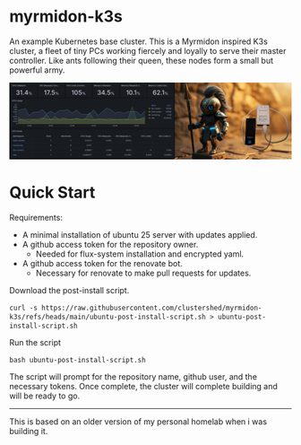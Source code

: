 # myrmidon-k3s
An example Kubernetes base cluster. This is a Myrmidon inspired K3s cluster, a fleet of tiny PCs working fiercely and loyally to serve their master controller. Like ants following their queen, these nodes form a small but powerful army.


![The First k3s Myrmidon Soldier](https://raw.githubusercontent.com/clustershed/images/refs/heads/main/myrmidon-0-grafana-figure-and-hardware.jpg)


# Quick Start

Requirements:
- A minimal installation of ubuntu 25 server with updates applied.
- A github access token for the repository owner.
  - Needed for flux-system installation and encrypted yaml.
- A github access token for the renovate bot.
  - Necessary for renovate to make pull requests for updates.

Download the post-install script.
```shell
curl -s https://raw.githubusercontent.com/clustershed/myrmidon-k3s/refs/heads/main/ubuntu-post-install-script.sh > ubuntu-post-install-script.sh
```

Run the script
```shell
bash ubuntu-post-install-script.sh
```

The script will prompt for the repository name, github user, and the necessary tokens. Once complete, the cluster will complete building and will be ready to go.


---

This is based on an older version of my personal homelab when i was building it.






